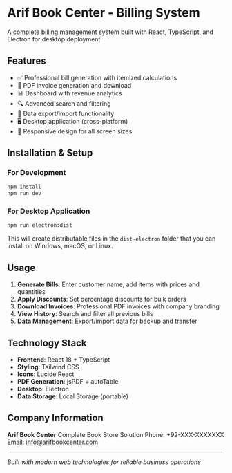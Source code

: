 # Arif Book Center - Billing System

A complete billing management system built with React, TypeScript, and Electron for desktop deployment.

## Features

- ✅ Professional bill generation with itemized calculations
- 📄 PDF invoice generation and download
- 📊 Dashboard with revenue analytics
- 🔍 Advanced search and filtering
- 💾 Data export/import functionality
- 🖥️ Desktop application (cross-platform)
- 📱 Responsive design for all screen sizes

## Installation & Setup

### For Development
```bash
npm install
npm run dev
```

### For Desktop Application
```bash
npm run electron:dist
```

This will create distributable files in the `dist-electron` folder that you can install on Windows, macOS, or Linux.

## Usage

1. **Generate Bills**: Enter customer name, add items with prices and quantities
2. **Apply Discounts**: Set percentage discounts for bulk orders
3. **Download Invoices**: Professional PDF invoices with company branding
4. **View History**: Search and filter all previous bills
5. **Data Management**: Export/import data for backup and transfer

## Technology Stack

- **Frontend**: React 18 + TypeScript
- **Styling**: Tailwind CSS
- **Icons**: Lucide React
- **PDF Generation**: jsPDF + autoTable
- **Desktop**: Electron
- **Data Storage**: Local Storage (portable)

## Company Information

**Arif Book Center**
Complete Book Store Solution
Phone: +92-XXX-XXXXXXX
Email: info@arifbookcenter.com

---

*Built with modern web technologies for reliable business operations*